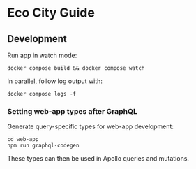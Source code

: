 # Eco City Guide

## Development

Run app in watch mode:

```
docker compose build && docker compose watch
```

In parallel, follow log output with:

```
docker compose logs -f
```

### Setting web-app types after GraphQL

Generate query-specific types for web-app development:

```
cd web-app
npm run graphql-codegen
```

These types can then be used in Apollo queries and mutations.
